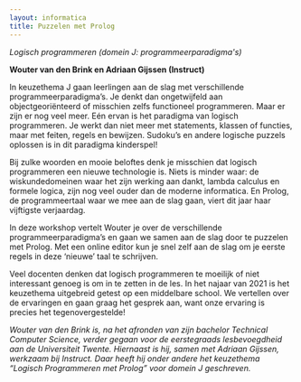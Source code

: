 ```yaml
---
layout: informatica
title: Puzzelen met Prolog
---
```


*Logisch programmeren (domein J: programmeerparadigma's)*

**Wouter van den Brink en Adriaan Gijssen (Instruct)**

In keuzethema J gaan leerlingen aan de slag met verschillende
programmeerparadigma’s. Je denkt dan ongetwijfeld aan objectgeoriënteerd of
misschien zelfs functioneel programmeren. Maar er zijn er nog veel meer. Eén
ervan is het paradigma van logisch programmeren. Je werkt dan niet meer met
statements, klassen of functies, maar met feiten, regels en bewijzen. Sudoku’s
en andere logische puzzels oplossen is in dit paradigma kinderspel!

Bij zulke woorden en mooie beloftes denk je misschien dat logisch programmeren
een nieuwe technologie is. Niets is minder waar: de wiskundedomeinen waar het
zijn werking aan dankt, lambda calculus en formele logica, zijn nog veel ouder
dan de moderne informatica. En Prolog, de programmeertaal waar we mee aan de
slag gaan, viert dit jaar haar vijftigste verjaardag.

In deze workshop vertelt Wouter je over de verschillende
programmeerparadigma’s en gaan we samen aan de slag door te puzzelen met
Prolog. Met een online editor kun je snel zelf aan de slag om je eerste regels
in deze ‘nieuwe’ taal te schrijven.

Veel docenten denken dat logisch programmeren te moeilijk of niet interessant
genoeg is om in te zetten in de les. In het najaar van 2021 is het keuzethema
uitgebreid getest op een middelbare school. We vertellen over de ervaringen en
gaan graag het gesprek aan, want onze ervaring is precies het
tegenovergestelde!



*Wouter van den Brink is, na het afronden van zijn bachelor Technical Computer
Science, verder gegaan voor de eerstegraads lesbevoegdheid aan de Universiteit
Twente. Hiernaast is hij, samen met Adriaan Gijssen, werkzaam bij Instruct. Daar
heeft hij onder andere het keuzethema “Logisch Programmeren met Prolog” voor
domein J geschreven.*
